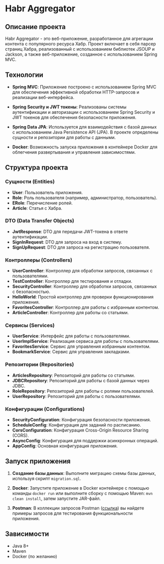 # Habr Aggregator

## Описание проекта

Habr Aggregator - это веб-приложение, разработанное для агрегации контента с популярного ресурса Хабр. Проект включает в себя парсер страниц Хабра, реализованный с использованием библиотек JSOUP и Jackson, а также веб-приложение, созданное с использованием Spring MVC.

## Технологии

- **Spring MVC**: Приложение построено с использованием Spring MVC для обеспечения эффективной обработки HTTP-запросов и реализации веб-интерфейса.

- **Spring Security и JWT токены**: Реализованы системы аутентификации и авторизации с использованием Spring Security и JWT токенов для обеспечения безопасности приложения.

- **Spring Data JPA**: Используется для взаимодействия с базой данных с использованием Java Persistence API (JPA). В проекте определены сущности и репозитории для работы с данными.

- **Docker**: Возможность запуска приложения в контейнере Docker для облегчения развертывания и управления зависимостями.

## Структура проекта

### Сущности (Entities)

- **User**: Пользователь приложения.
- **Role**: Роль пользователя (например, администратор, пользователь).
- **ERole**: Перечисление ролей.
- **Article**: Статья с Хабра.

### DTO (Data Transfer Objects)

- **JwtResponse**: DTO для передачи JWT-токена в ответе аутентификации.
- **SignInRequest**: DTO для запроса на вход в систему.
- **SignUpRequest**: DTO для запроса на регистрацию пользователя.

### Контроллеры (Controllers)

- **UserController**: Контроллер для обработки запросов, связанных с пользователями.
- **TestController**: Контроллер для тестирования и отладки.
- **SecurityController**: Контроллер для обработки запросов, связанных с безопасностью.
- **HelloWorld**: Простой контроллер для проверки функционирования приложения.
- **FavoritesController**: Контроллер для работы с избранным контентом.
- **ArticleController**: Контроллер для работы со статьями.

### Сервисы (Services)

- **UserService**: Интерфейс для работы с пользователями.
- **UserImplService**: Реализация сервиса для работы с пользователями.
- **FavoritesService**: Сервис для управления избранным контентом.
- **BookmarkService**: Сервис для управления закладками.

### Репозитории (Repositories)

- **ArticlesRepository**: Репозиторий для работы со статьями.
- **JDBCRepository**: Репозиторий для работы с базой данных через JDBC.
- **RoleRepository**: Репозиторий для работы с ролями пользователей.
- **UserRepository**: Репозиторий для работы с пользователями.

### Конфигурации (Configurations)

- **SecurityConfiguration**: Конфигурация безопасности приложения.
- **ScheduleConfig**: Конфигурация для заданий по расписанию.
- **CorsConfiguration**: Конфигурация Cross-Origin Resource Sharing (CORS).
- **AsyncConfig**: Конфигурация для поддержки асинхронных операций.
- **AppConfig**: Основная конфигурация приложения.

## Запуск приложения

1. **Создание базы данных**: Выполните миграцию схемы базы данных, используя скрипт `migration.sql`.

2. **Docker**: Запустите приложение в Docker контейнере с помощью команды `docker run` или выполните сборку с помощью Maven: `mvn clean install`, затем запустите JAR-файл.

3. **Postman**: В коллекции запросов Postman ([ссылка](https://www.postman.com/restless-escape-517248/workspace/habraggreagot/collection/27427106-12208ac1-d46f-4b11-8a16-803c5489231a?action=share&creator=27427106)) вы найдете примеры запросов для тестирования функциональности приложения.

## Зависимости

- Java 8+
- Maven
- Docker (по желанию)
